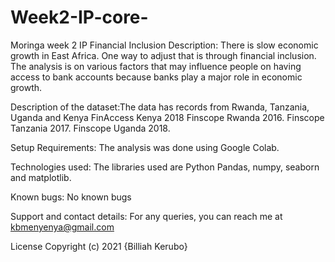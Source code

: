 # Week2-IP-core-

Moringa week 2 IP Financial Inclusion Description:
There is slow economic growth in East Africa. One way to adjust that is through financial inclusion. The analysis is on various factors that may influence people on having access to bank accounts because banks play a major role in economic growth.


Description of the dataset:The data has records from Rwanda, Tanzania, Uganda and Kenya
FinAccess Kenya 2018
Finscope Rwanda 2016. 
Finscope Tanzania 2017. 
Finscope Uganda 2018. 


Setup Requirements:
The analysis was done using Google Colab.

Technologies used:
The libraries used are Python Pandas, numpy, seaborn and matplotlib.

Known bugs:
No known bugs

Support and contact details:
For any queries, you can reach me at kbmenyenya@gmail.com

License Copyright (c) 2021 {Billiah Kerubo}
